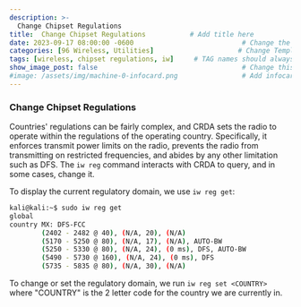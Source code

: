 ```yaml
---
description: >-
  Change Chipset Regulations
title:  Change Chipset Regulations           # Add title here
date: 2023-09-17 08:00:00 -0600                           # Change the date to match completion date
categories: [96 Wireless, Utilities]                     # Change Templates to Writeup
tags: [wireless, chipset regulations, iw]     # TAG names should always be lowercase; replace template with writeup, and add relevant tags
show_image_post: false                                    # Change this to true
#image: /assets/img/machine-0-infocard.png                # Add infocard image here for post preview image
---
```


### Change Chipset Regulations

Countries' regulations can be fairly complex, and CRDA sets the radio to operate within the regulations of the operating country. Specifically, it enforces transmit power limits on the radio, prevents the radio from transmitting on restricted frequencies, and abides by any other limitation such as DFS. The `iw reg` command interacts with CRDA to query, and in some cases, change it.

To display the current regulatory domain, we use `iw reg get`:
```bash
kali@kali:~$ sudo iw reg get
global
country MX: DFS-FCC
        (2402 - 2482 @ 40), (N/A, 20), (N/A)
        (5170 - 5250 @ 80), (N/A, 17), (N/A), AUTO-BW
        (5250 - 5330 @ 80), (N/A, 24), (0 ms), DFS, AUTO-BW
        (5490 - 5730 @ 160), (N/A, 24), (0 ms), DFS
        (5735 - 5835 @ 80), (N/A, 30), (N/A)
```
To change or set the regulatory domain, we run `iw reg set <COUNTRY>` where "COUNTRY" is the 2 letter code for the country we are currently in.

